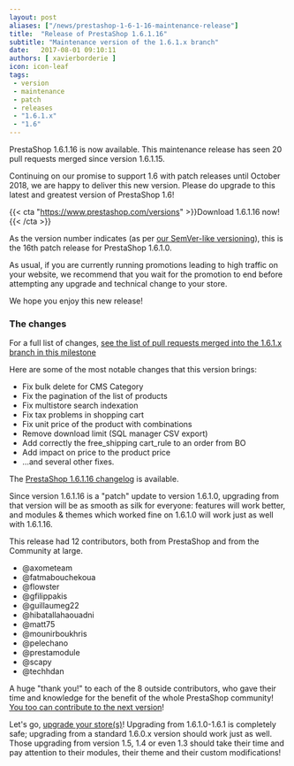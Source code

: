```yaml
---
layout: post
aliases: ["/news/prestashop-1-6-1-16-maintenance-release"]
title:  "Release of PrestaShop 1.6.1.16"
subtitle: "Maintenance version of the 1.6.1.x branch"
date:   2017-08-01 09:10:11
authors: [ xavierborderie ]
icon: icon-leaf
tags:
 - version
 - maintenance
 - patch
 - releases
 - "1.6.1.x"
 - "1.6"
---
```


PrestaShop 1.6.1.16 is now available. This maintenance release has seen 20 pull requests merged since version 1.6.1.15.

Continuing on our promise to support 1.6 with patch releases until October 2018, we are happy to deliver this new version. Please do upgrade to this latest and greatest version of PrestaShop 1.6!

{{< cta "https://www.prestashop.com/versions" >}}Download 1.6.1.16 now!{{< /cta >}}

As the version number indicates (as per [our SemVer-like versioning](http://build.prestashop.com/news/a-more-semantic-versioning-scheme/)), this is the 16th patch release for PrestaShop 1.6.1.0.

As usual, if you are currently running promotions leading to high traffic on your website, we recommend that you wait for the promotion to end before attempting any upgrade and technical change to your store.

We hope you enjoy this new release!


### The changes

For a full list of changes, [see the list of pull requests merged into the 1.6.1.x branch in this milestone](https://github.com/PrestaShop/PrestaShop/pulls?utf8=%E2%9C%93&q=is%3Apr%20is%3Amerged%20milestone%3A1.6.1.16)

Here are some of the most notable changes that this version brings:

* Fix bulk delete for CMS Category
* Fix the pagination of the list of products 
* Fix multistore search indexation
* Fix tax problems in shopping cart
* Fix unit price of the product with combinations
* Remove download limit (SQL manager CSV export)
* Add correctly the free\_shipping cart\_rule to an order from BO
* Add impact on price to the product price
* ...and several other fixes.


The [PrestaShop 1.6.1.16 changelog](https://www.prestashop.com/en/system/files/ps_releases/changelog_1.6.1.16.txt) is available.

Since version 1.6.1.16 is a "patch" update to version 1.6.1.0, upgrading from that version will be as smooth as silk for everyone: features will work better, and modules & themes which worked fine on 1.6.1.0 will work just as well with 1.6.1.16.

This release had 12 contributors, both from PrestaShop and from the Community at large.

* @axometeam 
* @fatmabouchekoua 
* @flowster
* @gfilippakis 
* @guillaumeg22 
* @hibatallahaouadni 
* @matt75 
* @mounirboukhris 
* @pelechano 
* @prestamodule 
* @scapy 
* @techhdan 

A huge "thank you!" to each of the 8 outside contributors, who gave their time and knowledge for the benefit of the whole PrestaShop community! [You too can contribute to the next version](http://doc.prestashop.com/display/PS16/Contributing+code+to+PrestaShop)!

Let's go, [upgrade your store(s)](http://doc.prestashop.com/display/PS16/Updating+PrestaShop)! Upgrading from 1.6.1.0-1.6.1 is completely safe; upgrading from a standard 1.6.0.x version should work just as well. Those upgrading from version 1.5, 1.4 or even 1.3 should take their time and pay attention to their modules, their theme and their custom modifications!
